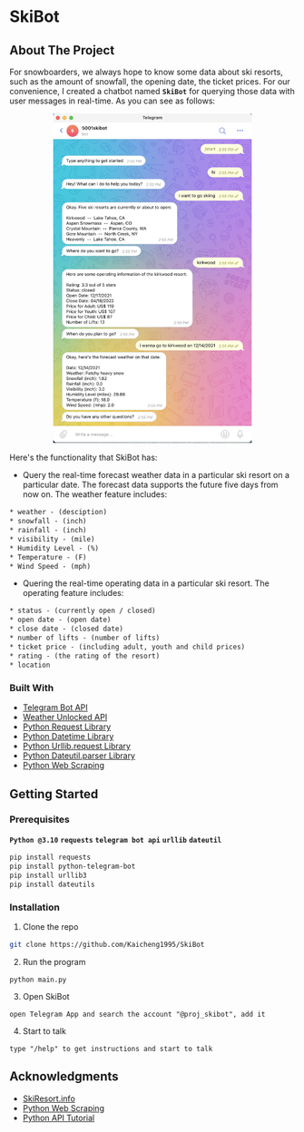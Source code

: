 # SkiBot



<!-- ABOUT THE PROJECT -->
## About The Project

For snowboarders, we always hope to know some data about ski resorts, such as the amount of snowfall, the opening date, the ticket prices.
For our convenience, I created a chatbot named **`SkiBot`** for querying those data with user messages in real-time. As you can see as follows:

<div align=center>
<img src="https://github.com/Kaicheng1995/Best-README-Template/blob/master/Screen%20Shot%202021-12-12%20at%202.06.52%20PM.png" width="350"></div>


Here's the functionality that SkiBot has:
* Query the real-time forecast weather data in a particular ski resort on a particular date. The forecast data supports the future five days from now on. The weather feature includes:
```
* weather - (desciption)
* snowfall - (inch)
* rainfall - (inch)
* visibility - (mile)
* Humidity Level - (%)
* Temperature - (F)
* Wind Speed - (mph)
```
* Quering the real-time operating data in a particular ski resort. The operating feature includes: 
```
* status - (currently open / closed)
* open date - (open date)
* close date - (closed date)
* number of lifts - (number of lifts)
* ticket price - (including adult, youth and child prices)
* rating - (the rating of the resort)
* location
```     



### Built With

* [Telegram Bot API](https://core.telegram.org/bots/api)
* [Weather Unlocked API](https://developer.weatherunlocked.com/documentation/skiresort)
* [Python Request Library](https://docs.python-requests.org/en/latest/)
* [Python Datetime Library](https://docs.python.org/3/library/datetime.html)
* [Python Urllib.request Library](https://docs.python.org/3/library/urllib.request.html)
* [Python Dateutil.parser Library](https://dateutil.readthedocs.io/en/stable/parser.html)
* [Python Web Scraping](https://realpython.com/python-web-scraping-practical-introduction)



<!-- GETTING STARTED -->
## Getting Started
### Prerequisites
**`Python @3.10`** **`requests`** **`telegram bot api`** **`urllib`** **`dateutil`**
```
pip install requests
pip install python-telegram-bot
pip install urllib3
pip install dateutils
```

### Installation

1. Clone the repo
```sh
git clone https://github.com/Kaicheng1995/SkiBot
```
2. Run the program
```
python main.py
```
3. Open SkiBot
```
open Telegram App and search the account "@proj_skibot", add it
```
4. Start to talk
```
type "/help" to get instructions and start to talk
```



<!-- ACKNOWLEDGMENTS -->
## Acknowledgments

* [SkiResort.info](https://www.skiresort.info/)
* [Python Web Scraping](https://realpython.com/python-web-scraping-practical-introduction/)
* [Python API Tutorial](https://www.dataquest.io/blog/python-api-tutorial/)
